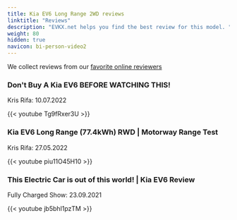 ```yaml
---
title: Kia EV6 Long Range 2WD reviews
linktitle: "Reviews"
description: "EVKX.net helps you find the best review for this model. "
weight: 80
hidden: true
navicon: bi-person-video2
---
```

We collect reviews from our [favorite online reviewers](../../../../../guides/evreviewers/)

<div class="container text-center shadow p-2 pe-4 mb-5 bg-body-tertiary rounded border">
<h3>Don't Buy A Kia EV6 BEFORE WATCHING THIS!</h3>
<p>Kris Rifa: 10.07.2022</p>

{{< youtube Tg9fRxer3U >}}

</div>
<div class="container text-center shadow p-2 pe-4 mb-5 bg-body-tertiary rounded border">
<h3>Kia EV6 Long Range (77.4kWh) RWD | Motorway Range Test</h3>
<p>Kris Rifa: 27.05.2022</p>

{{< youtube piu11O45H10 >}}

</div>
<div class="container text-center shadow p-2 pe-4 mb-5 bg-body-tertiary rounded border">
<h3>This Electric Car is out of this world! | Kia EV6 Review</h3>
<p>Fully Charged Show: 23.09.2021</p>

{{< youtube jb5bhI1pzTM >}}

</div>
